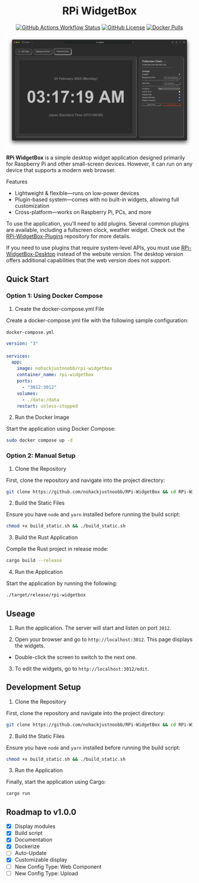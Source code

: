 <div align="center">

# RPi WidgetBox

[![GitHub Actions Workflow Status](https://img.shields.io/github/actions/workflow/status/nohackjustnoobb/RPi-WidgetBox/main.yml?style=for-the-badge&label=Main)](https://github.com/nohackjustnoobb/RPi-WidgetBox/actions/workflows/main.yml)
[![GitHub License](https://img.shields.io/github/license/nohackjustnoobb/RPi-WidgetBox?style=for-the-badge)](https://github.com/nohackjustnoobb/RPi-WidgetBox/blob/master/LICENSE)
[![Docker Pulls](https://img.shields.io/docker/pulls/nohackjustnoobb/rpi-widgetbox?style=for-the-badge)](https://hub.docker.com/repository/docker/nohackjustnoobb/rpi-widgetbox)

</div>

![preview](./preview.png)

**RPi WidgetBox** is a simple desktop widget application designed primarily for Raspberry Pi and other small-screen devices. However, it can run on any device that supports a modern web browser.

Features

- Lightweight & flexible—runs on low-power devices
- Plugin-based system—comes with no built-in widgets, allowing full customization
- Cross-platform—works on Raspberry Pi, PCs, and more

To use the application, you'll need to add plugins. Several common plugins are available, including a fullscreen clock, weather widget. Check out the [RPi-WidgetBox-Plugins](https://github.com/nohackjustnoobb/RPi-WidgetBox-Plugins) repository for more details.

If you need to use plugins that require system-level APIs, you must use [RPi-WidgetBox-Desktop](https://github.com/nohackjustnoobb/RPi-WidgetBox-Desktop) instead of the website version. The desktop version offers additional capabilities that the web version does not support.

## Quick Start

### Option 1: Using Docker Compose

1. Create the docker-compose.yml File

Create a docker-compose.yml file with the following sample configuration:

`docker-compose.yml`

```yml
version: "3"

services:
  app:
    image: nohackjustnoobb/rpi-widgetbox
    container_name: rpi-widgetbox
    ports:
      - "3012:3012"
    volumes:
      - ./data:/data
    restart: unless-stopped
```

2. Run the Docker Image

Start the application using Docker Compose:

```bash
sudo docker compose up -d
```

### Option 2: Manual Setup

1. Clone the Repository

First, clone the repository and navigate into the project directory:

```bash
git clone https://github.com/nohackjustnoobb/RPi-WidgetBox && cd RPi-WidgetBox
```

2. Build the Static Files

Ensure you have `node` and `yarn` installed before running the build script:

```bash
chmod +x build_static.sh && ./build_static.sh
```

3. Build the Rust Application

Compile the Rust project in release mode:

```bash
cargo build --release
```

4. Run the Application

Start the application by running the following:

```bash
./target/release/rpi-widgetbox
```

## Useage

1. Run the application. The server will start and listen on port `3012`.

2. Open your browser and go to `http://localhost:3012`. This page displays the widgets.

- Double-click the screen to switch to the next one.

3. To edit the widgets, go to `http://localhost:3012/edit`.

## Development Setup

1. Clone the Repository

First, clone the repository and navigate into the project directory:

```bash
git clone https://github.com/nohackjustnoobb/RPi-WidgetBox && cd RPi-WidgetBox
```

2. Build the Static Files

Ensure you have `node` and `yarn` installed before running the build script:

```bash
chmod +x build_static.sh && ./build_static.sh
```

3. Run the Application

Finally, start the application using Cargo:

```bash
cargo run
```

## Roadmap to v1.0.0

- [x] Display modules
- [x] Build script
- [x] Documentation
- [x] Dockerize
- [ ] Auto-Update
- [x] Customizable display
- [ ] New Config Type: Web Component
- [ ] New Config Type: Upload
